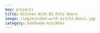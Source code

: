 ```yaml
---
key: projects
title: Kitchen With Bi-Fold Doors
image: /img/kitchen-with-bifold-doors.jpg
category: handmade-kitchens
---
```


